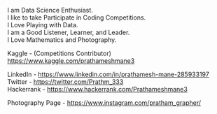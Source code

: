 I am Data Science Enthusiast.<br />
I like to take Participate in Coding Competitions.<br />
I Love Playing with Data.<br />
I am a Good Listener, Learner, and Leader.<br />
I Love Mathematics and Photography.<br />

Kaggle - (Competitions Contributor)<br /> 
https://www.kaggle.com/prathameshmane3

LinkedIn - https://www.linkedin.com/in/prathamesh-mane-285933197<br />
Twitter - https://twitter.com/Prathm_333<br />
Hackerrank - https://www.hackerrank.com/Prathameshmane3<br />

Photography Page - https://www.instagram.com/pratham_grapher/<br />

<!--- - 😇 Data Science Enthusias --->
<!---
Prathameshmane/Prathameshmane is a ✨ special ✨ repository because its `README.md` (this file) appears on your GitHub profile.
You can click the Preview link to take a look at your changes.
--->
